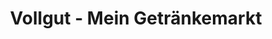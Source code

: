 ---
title: "Vollgut - Mein Getränkemarkt"
url: /hannover/vollgut-mein-getraenkemarkt/
shop: Getränke
---